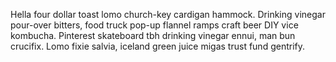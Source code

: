 Hella four dollar toast lomo church-key cardigan hammock. Drinking vinegar pour-over bitters, food truck pop-up flannel ramps craft beer DIY vice kombucha. Pinterest skateboard tbh drinking vinegar ennui, man bun crucifix. Lomo fixie salvia, iceland green juice migas trust fund gentrify.